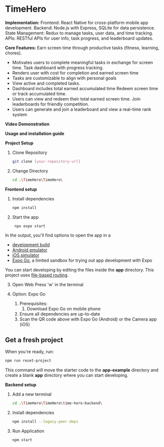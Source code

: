 # TimeHero

**Implementation:**
Frontend: React Native for cross-platform mobile app development.
Backend: Node.js with Express, SQLite for data persistence.
State Management: Redux to manage tasks, user data, and time tracking.
APIs: RESTful APIs for user info, task progress, and leaderboard updates.

**Core Features:**
Earn screen time through productive tasks (fitness, learning, chores).
  - Motivates users to complete meaningful tasks in exchange for screen time.
Task dashboard with progress tracking.
  - Renders user with cost for completion and earned screen time 
  - Tasks are customizable to align with personal goals
  - View active and completed tasks. 
  - Dashboard includes total earned accumulated time
Redeem screen time or track accumulated time.
  - Users can view and redeem their total earned screen time.
Join leaderboards for friendly competition.
  - Users can generate and join a leaderboard and view a real-time rank system 

**Video Demonstration**

**Usage and installation guide**


  **Project Setup**
1. Clone Repository
   ```bash
   git clone [your-repository-url]
   ```

2. Change Directory
   ```bash
   cd .\TimeHero\TimeHero\
   ```
   
  **Frontend setup**
1. Install dependencies

   ```bash
   npm install
   ```

2. Start the app

   ```bash
    npx expo start
   ```

In the output, you'll find options to open the app in a

- [development build](https://docs.expo.dev/develop/development-builds/introduction/)
- [Android emulator](https://docs.expo.dev/workflow/android-studio-emulator/)
- [iOS simulator](https://docs.expo.dev/workflow/ios-simulator/)
- [Expo Go](https://expo.dev/go), a limited sandbox for trying out app development with Expo

You can start developing by editing the files inside the **app** directory. This project uses [file-based routing](https://docs.expo.dev/router/introduction).

3. Open Web
   Press 'w' in the terminal

4. Option: Expo Go
   1. Prerequisites:
      1. Download Expo Go on mobile phone
   2. Ensure all dependencies are up-to-date
   3. Scan the QR code above with Expo Go (Android) or the Camera app (iOS)

## Get a fresh project

When you're ready, run:

```bash
npm run reset-project
```

This command will move the starter code to the **app-example** directory and create a blank **app** directory where you can start developing.


  **Backend setup**
1. Add a new terminal
   ```bash
   cd .\TimeHero\TimeHero\time-hero-backend\  
   ```
   
2. Install dependencies
   ```bash
   npm install --legacy-peer-deps
   ```

3. Run Application
   ```bash
   npm start
   ```





   






   
